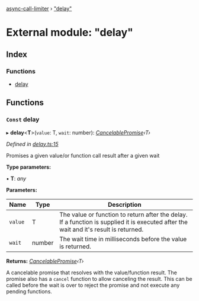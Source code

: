 [async-call-limiter](../README.md) › ["delay"](_delay_.md)

# External module: "delay"

## Index

### Functions

* [delay](_delay_.md#const-delay)

## Functions

### `Const` delay

▸ **delay**<**T**>(`value`: T, `wait`: number): *[CancelablePromise](_types_.md#cancelablepromise)‹T›*

*Defined in [delay.ts:15](https://github.com/SpudNyk/async-call-limiter/blob/a5b269b/src/delay.ts#L15)*

Promises a given value/or function call result after a given wait

**Type parameters:**

▪ **T**: *any*

**Parameters:**

Name | Type | Description |
------ | ------ | ------ |
`value` | T | The value or function to return after the delay. If a function is supplied it is executed after the wait and it's result is returned. |
`wait` | number | The wait time in milliseconds before the value is returned. |

**Returns:** *[CancelablePromise](_types_.md#cancelablepromise)‹T›*

A cancelable promise that resolves with the value/function result.
The promise also has a `cancel` function to allow canceling the result.
This can be called before the wait is over to reject the promise and not
execute any pending functions.
